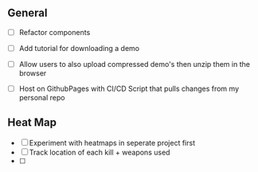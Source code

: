 

## General 
- [ ] Refactor components
- [ ] Add tutorial for downloading a demo
- [ ] Allow users to also upload compressed demo's then unzip them in the browser 
- [ ] Host on GithubPages with CI/CD Script that pulls changes from my personal repo 


## Heat Map
- [ ] Experiment with heatmaps in seperate project first
- [ ] Track location of each kill + weapons used
- [ ] 

